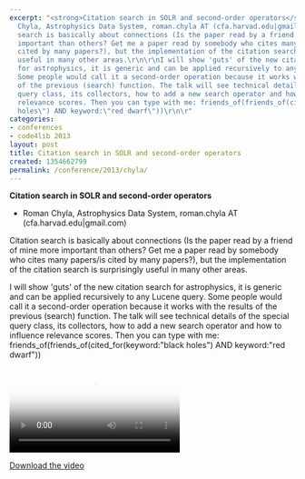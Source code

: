 ```yaml
---
excerpt: "<strong>Citation search in SOLR and second-order operators</strong>\r\n\r\n<ul>\r\n<li>Roman
  Chyla, Astrophysics Data System, roman.chyla AT (cfa.harvad.edu|gmail.com)</li>\r\n</ul>\r\n\r\nCitation
  search is basically about connections (Is the paper read by a friend of mine more
  important than others? Get me a paper read by somebody who cites many papers/is
  cited by many papers?), but the implementation of the citation search is surprisingly
  useful in many other areas.\r\n\r\nI will show 'guts' of the new citation search
  for astrophysics, it is generic and can be applied recursively to any Lucene query.
  Some people would call it a second-order operation because it works with the results
  of the previous (search) function. The talk will see technical details of the special
  query class, its collectors, how to add a new search operator and how to influence
  relevance scores. Then you can type with me: friends_of(friends_of(cited_for(keyword:\"black
  holes\") AND keyword:\"red dwarf\"))\r\n\r"
categories:
- conferences
- code4lib 2013
layout: post
title: Citation search in SOLR and second-order operators
created: 1354662799
permalink: /conference/2013/chyla/
---
```

<strong>Citation search in SOLR and second-order operators</strong>

<ul>
<li>Roman Chyla, Astrophysics Data System, roman.chyla AT (cfa.harvad.edu|gmail.com)</li>
</ul>

Citation search is basically about connections (Is the paper read by a friend of mine more important than others? Get me a paper read by somebody who cites many papers/is cited by many papers?), but the implementation of the citation search is surprisingly useful in many other areas.

I will show 'guts' of the new citation search for astrophysics, it is generic and can be applied recursively to any Lucene query. Some people would call it a second-order operation because it works with the results of the previous (search) function. The talk will see technical details of the special query class, its collectors, how to add a new search operator and how to influence relevance scores. Then you can type with me: friends_of(friends_of(cited_for(keyword:"black holes") AND keyword:"red dwarf"))

<video controls="" poster="https://ia801608.us.archive.org/10/items/Day2RomanChyla/Day2-Roman%20Chyla.gif"><source src="https://ia801608.us.archive.org/10/items/Day2RomanChyla/Day2-Roman%20Chyla.mp4" type="video/mp4"><source src="https://ia801608.us.archive.org/10/items/Day2RomanChyla/Day2-Roman%20Chyla.ogv" type="video/ogg"></video><p><a href="https://ia801608.us.archive.org/10/items/Day2RomanChyla/Day2-Roman%20Chyla.mp4">Download the video</a></p>

